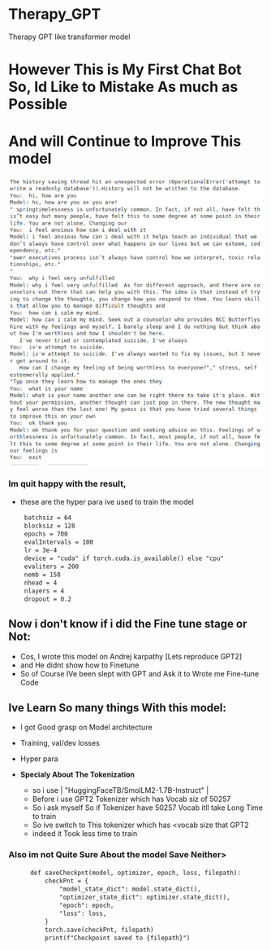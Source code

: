 # Therapy_GPT
  Therapy GPT like transformer model


   # However This is My First Chat Bot So, Id Like to Mistake As much as Possible
   # And will Continue to Improve This model
   
![Screenshot](Screenshot%20from%202024-12-20%2010-42-24.png)


### Im quit happy with the result, 
   * these are the hyper para ive used to train the model
        
          batchsiz = 64
          blocksiz = 128
          epochs = 700
          evalIntervals = 100
          lr = 3e-4
          device = "cuda" if torch.cuda.is_available() else "cpu"
          evaliters = 200
          nemb = 158
          nhead = 4
          nlayers = 4
          dropout = 0.2

## Now i don't know if i did the Fine tune stage or Not:
   * Cos, I wrote this model on Andrej karpathy [Lets reproduce GPT2]
   * and He didnt show how to Finetune
   * So of Course IVe been slept with GPT and Ask it to Wrote me Fine-tune Code

## Ive Learn So many things With this model:
  * I got Good grasp on Model architecture
  * Training, val/dev losses
  * Hyper para
  
  * **Specialy About The Tokenization**
      - so i use  | "HuggingFaceTB/SmolLM2-1.7B-Instruct" |
      - Before i use GPT2 Tokenizer which has Vocab siz of 50257
      - So i ask myself So if Tokenizer have 50257 Vocab itll take Long Time to train
      - So ive switch to This tokenizer which has <vocab size that GPT2
      - indeed it Took less time to train

### Also im not Quite Sure About the model Save Neither>
        
          def saveCheckpnt(model, optimizer, epoch, loss, filepath):
              checkPnt = {
                  "model_state_dict": model.state_dict(),
                  "optimizer_state_dict": optimizer.state_dict(),
                  "epoch": epoch,
                  "loss": loss,
              }
              torch.save(checkPnt, filepath)
              print(f"Checkpoint saved to {filepath}")

